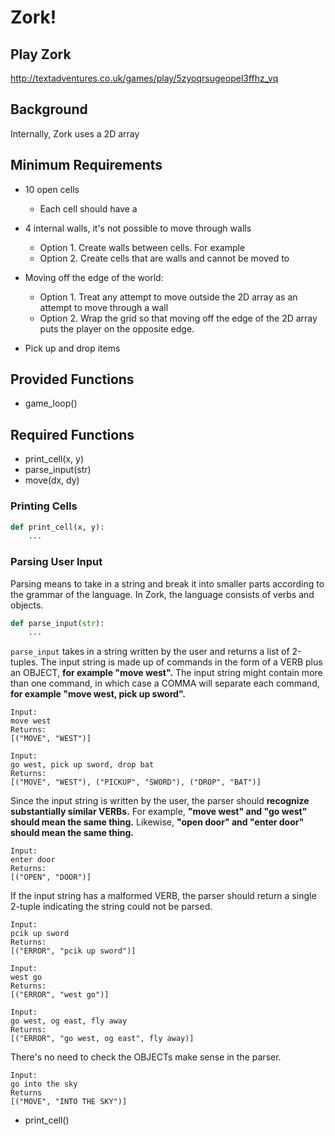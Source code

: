 # Zork!

## Play Zork
http://textadventures.co.uk/games/play/5zyoqrsugeopel3ffhz_vq

## Background

Internally, Zork uses a 2D array 

## Minimum Requirements
 - 10 open cells
    - Each cell should have a 
 
 - 4 internal walls, it's not possible to move through walls
    - Option 1. Create walls between cells. For example
    - Option 2. Create cells that are walls and cannot be moved to
  
 - Moving off the edge of the world:
    - Option 1. Treat any attempt to move outside the 2D array as an attempt to move through a wall
    - Option 2. Wrap the grid so that moving off the edge of the 2D array puts the player on the opposite edge.

 - Pick up and drop items


## Provided Functions
 - game_loop()

## Required Functions
 - print_cell(x, y)
 - parse_input(str)
 - move(dx, dy)

### Printing Cells

```python
def print_cell(x, y):
    ...
```

### Parsing User Input

Parsing means to take in a string and break it into smaller parts according to the grammar of the language. In Zork, the language consists of verbs and objects.

```python
def parse_input(str):
    ...
```

`parse_input` takes in a string written by the user and returns a list of 2-tuples. The input string is made up of commands in the form of a VERB plus an OBJECT, **for example "move west".** The input string might contain more than one command, in which case a COMMA will separate each command, **for example "move west, pick up sword".**

```
Input:
move west
Returns:
[("MOVE", "WEST")]
```

```
Input:
go west, pick up sword, drop bat
Returns:
[("MOVE", "WEST"), ("PICKUP", "SWORD"), ("DROP", "BAT")]
```

Since the input string is written by the user, the parser should __**recognize substantially similar VERBs.**__ For example, **"move west" and "go west" should mean the same thing.** Likewise, **"open door" and "enter door" should mean the same thing.**

```
Input:
enter door
Returns:
[("OPEN", "DOOR")]
```

If the input string has a malformed VERB, the parser should return a single 2-tuple indicating the string could not be parsed.

```
Input:
pcik up sword
Returns:
[("ERROR", "pcik up sword")]
```

```
Input:
west go 
Returns:
[("ERROR", "west go")]
```

```
Input:
go west, og east, fly away
Returns:
[("ERROR", "go west, og east", fly away)]
```

There's no need to check the OBJECTs make sense in the parser.

```
Input:
go into the sky
Returns
[("MOVE", "INTO THE SKY")]
```

- print_cell()